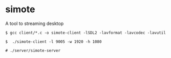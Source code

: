 # simote
A tool to streaming desktop

```
$ gcc client/*.c -o simote-client -lSDL2 -lavformat -lavcodec -lavutil
```

```
$  ./simote-client -l 9005 -w 1920 -h 1080
```

```
# ./server/simote-server
```
